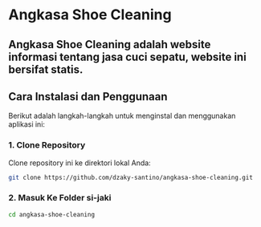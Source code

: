 # Angkasa Shoe Cleaning

**Angkasa Shoe Cleaning** adalah website informasi tentang jasa cuci sepatu, website ini bersifat statis.
---

## Cara Instalasi dan Penggunaan

Berikut adalah langkah-langkah untuk menginstal dan menggunakan aplikasi ini:

### 1. Clone Repository
Clone repository ini ke direktori lokal Anda:
```bash
git clone https://github.com/dzaky-santino/angkasa-shoe-cleaning.git
```

### 2. Masuk Ke Folder si-jaki
```bash
cd angkasa-shoe-cleaning
```
